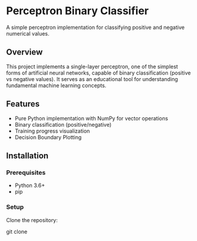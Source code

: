# Perceptron Binary Classifier

A simple perceptron implementation for classifying positive and negative numerical values.

## Overview
This project implements a single-layer perceptron, one of the simplest forms of artificial neural networks, capable of binary classification (positive vs negative values). It serves as an educational tool for understanding fundamental machine learning concepts.

## Features
- Pure Python implementation with NumPy for vector operations
- Binary classification (positive/negative)
- Training progress visualization
- Decision Boundary Plotting

## Installation

### Prerequisites
- Python 3.6+
- pip

### Setup
Clone the repository:

   git clone 
   
